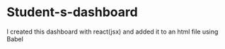 # Student-s-dashboard
I created this dashboard with react(jsx) and added it to an html file using Babel
